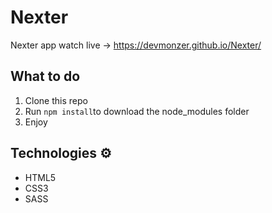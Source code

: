 # Nexter

Nexter app watch live -> https://devmonzer.github.io/Nexter/

## What to do 
1. Clone this repo
2. Run `npm install`to download the node_modules folder 
3. Enjoy

## Technologies ⚙️

* HTML5
* CSS3
* SASS

